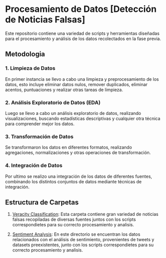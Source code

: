 # Procesamiento de Datos [Detección de Noticias Falsas]

Este repositorio contiene una variedad de scripts y herramientas diseñadas para el procesamiento y análisis de los datos recolectados en la fase previa.

## Metodologia

### 1. Limpieza de Datos
En primer instancia se llevo a cabo una limpieza y preprocesamiento de los datos, esto incluye eliminar datos nulos, remover duplicados, eliminar acentos, puntuaciones y realizar otras tareas de limpieza.

### 2. Análisis Exploratorio de Datos (EDA)
Luego se llevo a cabo un análisis exploratorio de datos, realizando visualizaciones, buscando estadísticas descriptivas y cualquier otra técnica para comprender mejor los datos.

### 3. Transformación de Datos
Se transformaron los datos en diferentes formatos, realizando agregaciones, normalizaciones y otras operaciones de transformación.

### 4. Integración de Datos
Por ultimo se realizo una integración de los datos de diferentes fuentes, combinando los distintos conjuntos de datos mediante técnicas de integración.

## Estructura de Carpetas
1. [Veracity Classification](veracity_classification/):
Esta carpeta contiene gran variedad de noticias falsas recopiladas de diversas fuentes juntos con los scripts correspondietes para su correcto procesamiento y analisis. 

2. [Sentiment Analysis](sentiment_analysis/):
En este directorio se encuentran los datos relacionados con el análisis de sentimiento, provenientes de tweets y datasets preexistentes, junto con los scripts correspondietes para su correcto procesamiento y analisis. 

